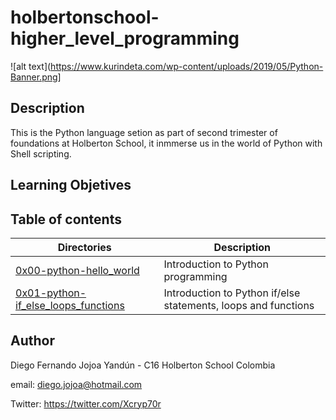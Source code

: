 # holbertonschool-higher_level_programming

![alt text](https://www.kurindeta.com/wp-content/uploads/2019/05/Python-Banner.png]



## Description

This is the Python language setion as part of second trimester of foundations at Holberton School, it inmmerse us in the world of Python with Shell scripting.

## Learning Objetives

## Table of contents
Directories | Description
----------- | -----------
[0x00-python-hello_world](./0x00-python-hello_world) | Introduction to Python programming
[0x01-python-if_else_loops_functions](./0x01-python-if_else_loops_functions) | Introduction to Python if/else statements, loops and functions

## Author

Diego Fernando Jojoa Yandún - C16 Holberton School Colombia

email: diego.jojoa@hotmail.com

Twitter: https://twitter.com/Xcryp70r